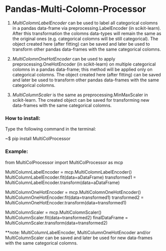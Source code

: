 # Pandas-Multi-Colomn-Processor

1. *MultiColomnLabelEncoder* can be used to label all categorical colomns in a pandas data-frame via preprocessing.LabelEncoder (in scikit-learn). After this transformation the colomns data-types will remain the same as the original ones (e.g. categorical colomns will be still categorical). The object created here (after fitting) can be saved and later be used to transform other pandas data-frames with the same categorical colomns.

2. *MultiColomnOneHotEncoder* can be used to apply preprocessing.OneHotEncoder (in scikit-learn) on multiple categorical colomns in a pandas data-frame; this method will be applied only on categorical colomns. The object created here (after fitting) can be saved and later be used to transform other pandas data-frames with the same categorical colomns.

3. *MultiColumnScaler* is the same as preprocessing.MinMaxScaler in scikit-learn. The created object can be saved for transforming new data-frames with the same categorical colomns.


### How to install:
Type the following command in the terminal:

~$ pip install MultiColProcessor

### Example:
from MultiColProcessor import MultiColProcessor as mcp

MultiColumnLabelEncoder = mcp.MultiColomnLabelEncoder()
MultiColumnLabelEncoder.fit(data=aDataFrame)
transformed1 = MultiColumnLabelEncoder.transform(data=aDataFrame)
 
MultiColumnOneHotEncoder = mcp.MultiColomnOneHotEncoder()
MultiColumnOneHotEncoder.fit(data=transformed1)
transformed2 = MultiColumnOneHotEncoder.transform(data=transformed1)
 
MultiColumnScaler = mcp.MultiColomnScaler()
MultiColumnScaler.fit(data=transformed2)
finalDataFrame = MultiColumnScaler.transform(data=transformed2)

**note: MultiColumnLabelEncoder, MultiColumnOneHotEncoder and/or MultiColumnScaler can be saved and later be used for new data-frames with the same categorical colomns.

